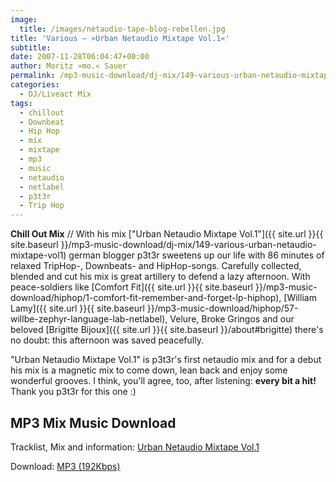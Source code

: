 ```yaml
---
image:
  title: /images/netaudio-tape-blog-rebellen.jpg
title: 'Various – »Urban Netaudio Mixtape Vol.1«'
subtitle: 
date: 2007-11-28T06:04:47+00:00
author: Moritz »mo.« Sauer
permalink: /mp3-music-download/dj-mix/149-various-urban-netaudio-mixtape-vol1
categories:
  - DJ/Liveact Mix
tags:
  - chillout
  - Downbeat
  - Hip Hop
  - mix
  - mixtape
  - mp3
  - music
  - netaudio
  - netlabel
  - p3t3r
  - Trip Hop
---
```

**Chill Out Mix** // With his mix ["Urban Netaudio Mixtape Vol.1"]({{ site.url }}{{ site.baseurl }}/mp3-music-download/dj-mix/149-various-urban-netaudio-mixtape-vol1) german blogger p3t3r sweetens up our life with 86 minutes of relaxed TripHop-, Downbeats- and HipHop-songs. Carefully collected, blended and cut his mix is great artillery to defend a lazy afternoon. With peace-soldiers like [Comfort Fit]({{ site.url }}{{ site.baseurl }}/mp3-music-download/hiphop/1-comfort-fit-remember-and-forget-lp-hiphop), [William Lamy]({{ site.url }}{{ site.baseurl }}/mp3-music-download/hiphop/57-willbe-zephyr-language-lab-netlabel), Velure, Broke Gringos and our beloved [Brigitte Bijoux]({{ site.url }}{{ site.baseurl }}/about#brigitte) there's no doubt: this afternoon was saved peacefully.<!--more-->

<!--adsense-->

"Urban Netaudio Mixtape Vol.1" is p3t3r's first netaudio mix and for a debut his mix is a magnetic mix to come down, lean back and enjoy some wonderful grooves. I think, you'll agree, too, after listening: **every bit a hit!** Thank you p3t3r for this one :)

## MP3 Mix Music Download

Tracklist, Mix and information: [Urban Netaudio Mixtape Vol.1](http://blog.rebellen.info/2007/11/09/urban-trip-hop-downbeat-hip-hop-dub-netaudio-dj-mixtape/)
  
Download: <a href="http://www.archive.org/download/Urban_Netaudio_Mixtape_Vol1/Urban_Netaudio_Mixtape_Vol1_rebellen.info.mp3" target="_blank">MP3 (192Kbps)</a>
